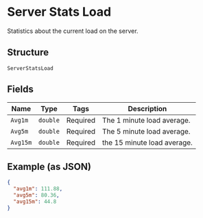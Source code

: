 
# Server Stats Load

Statistics about the current load on the server.

## Structure

`ServerStatsLoad`

## Fields

| Name | Type | Tags | Description |
|  --- | --- | --- | --- |
| `Avg1m` | `double` | Required | The 1 minute load average. |
| `Avg5m` | `double` | Required | The 5 minute load average. |
| `Avg15m` | `double` | Required | the 15 minute load average. |

## Example (as JSON)

```json
{
  "avg1m": 111.88,
  "avg5m": 80.36,
  "avg15m": 44.8
}
```

